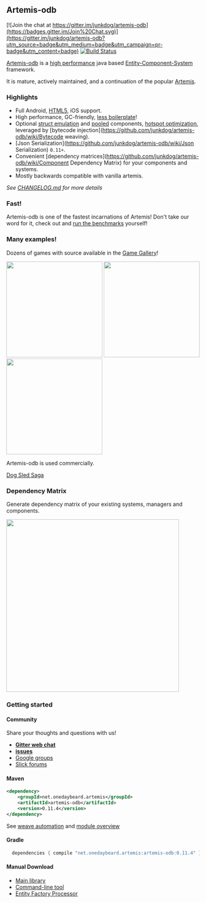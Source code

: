 ## Artemis-odb

[![Join the chat at https://gitter.im/junkdog/artemis-odb](https://badges.gitter.im/Join%20Chat.svg)](https://gitter.im/junkdog/artemis-odb?utm_source=badge&utm_medium=badge&utm_campaign=pr-badge&utm_content=badge)
[![Build Status](https://travis-ci.org/junkdog/artemis-odb.svg)](https://travis-ci.org/junkdog/artemis-odb)


[Artemis-odb](https://github.com/junkdog/artemis-odb/wiki/About) is a [high performance](https://github.com/junkdog/entity-system-benchmarks) java based [Entity-Component-System](https://github.com/junkdog/artemis-odb/wiki/Introduction-to-Entity-Systems) framework.

It is mature, actively maintained, and a continuation of the popular [Artemis](http://gamadu.com/artemis/).

### Highlights

- Full Android, [HTML5](https://github.com/junkdog/artemis-odb/wiki/GWT), iOS support.
- High performance, GC-friendly, [less boilerplate](https://github.com/junkdog/artemis-odb/wiki/@Wire)!
- Optional [struct emulation](https://github.com/junkdog/artemis-odb/wiki/Packed-Weaver) and [pooled](https://github.com/junkdog/artemis-odb/wiki/@PooledWeaver) components, [hotspot optimization](https://github.com/junkdog/artemis-odb/wiki/Hotspot-Optimization), leveraged by [bytecode injection](https://github.com/junkdog/artemis-odb/wiki/Bytecode weaving).
- [Json Serialization](https://github.com/junkdog/artemis-odb/wiki/Json Serialization) `0.11+`.
- Convenient [dependency matrices](https://github.com/junkdog/artemis-odb/wiki/Component Dependency Matrix) for your components and systems.
- Mostly backwards compatible with vanilla artemis.

_See [CHANGELOG.md](https://github.com/junkdog/artemis-odb/blob/master/CHANGELOG.md) for more details_

### Fast!

Artemis-odb is one of the fastest incarnations of Artemis! 
Don't take our word for it, check out and [run the benchmarks](https://github.com/junkdog/entity-sytem-benchmarks) yourself!

### Many examples!

Dozens of games with source available in the [Game Gallery](https://github.com/junkdog/artemis-odb/wiki/Game-Gallery)!

<img src="http://i.imgur.com/DHy5k6h.png" width="250">
<img src="http://tikotepadventure.com/files/tikotep/201507/monolith.gif" width="250">
<img src="http://ludumdare.com/compo/wp-content/compo2//375043/22396-shot2.png-eq-900-500.jpg" width="250">

Artemis-odb is used commercially.

[Dog Sled Saga](http://www.dogsledsaga.com/)

### Dependency Matrix

Generate dependency matrix of your existing systems, managers and components.

[<img src="https://raw.githubusercontent.com/wiki/junkdog/artemis-odb/images/cdm.png" width="450">](http://junkdog.github.io/matrix.html)

### Getting started

#### Community

Share your thoughts and questions with us!

- **[Gitter web chat](https://gitter.im/junkdog/artemis-odb)**
- **[issues](https://github.com/junkdog/artemis-odb/issues)**
- [Google groups](https://groups.google.com/forum/#!forum/artemis-odb)
- [Slick forums](http://slick.ninjacave.com/forum/viewforum.php?f=28)

#### Maven
```xml
<dependency>
	<groupId>net.onedaybeard.artemis</groupId>
	<artifactId>artemis-odb</artifactId>
	<version>0.11.4</version>
</dependency>
```

See [weave automation](https://github.com/junkdog/artemis-odb/wiki/Weave-Automation) and [module overview](https://github.com/junkdog/artemis-odb/wiki/Module-Overview)

#### Gradle
```groovy
  dependencies { compile "net.onedaybeard.artemis:artemis-odb:0.11.4" }
```

#### Manual Download

 - [Main library](http://repo1.maven.org/maven2/net/onedaybeard/artemis/artemis-odb/0.11.4/) 
 - [Command-line tool](http://repo1.maven.org/maven2/net/onedaybeard/artemis/artemis-odb-cli/0.11.4/)
 - [Entity Factory Processor](http://repo1.maven.org/maven2/net/onedaybeard/artemis/artemis-odb-processor/0.11.4/)

